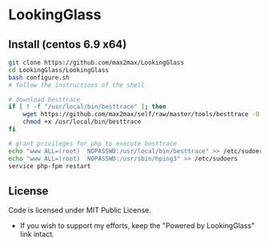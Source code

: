 # LookingGlass


## Install (centos 6.9 x64)
```bash
git clone https://github.com/max2max/LookingGlass
cd LookingGlass/LookingGlass
bash configure.sh
# follow the instructions of the shell
```
```bash
# download besttrace
if [ ! -f "/usr/local/bin/besttrace" ]; then
    wget https://github.com/max2max/self/raw/master/tools/besttrace -O /usr/local/bin/besttrace
    chmod +x /usr/local/bin/besttrace
fi

# grant privileges for php to execute besttrace
echo "www ALL=(root)  NOPASSWD:/usr/local/bin/besttrace" >> /etc/sudoers
echo "www ALL=(root)  NOPASSWD:/usr/sbin/hping3" >> /etc/sudoers
service php-fpm restart
```
## License

Code is licensed under MIT Public License.

* If you wish to support my efforts, keep the "Powered by LookingGlass" link intact.
